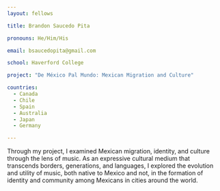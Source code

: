 ```yaml
---
layout: fellows

title: Brandon Saucedo Pita

pronouns: He/Him/His

email: bsaucedopita@gmail.com

school: Haverford College

project: "De México Pal Mundo: Mexican Migration and Culture"

countries:
  - Canada
  - Chile
  - Spain
  - Australia
  - Japan
  - Germany

---
```


Through my project, I examined Mexican migration, identity, and culture through the lens of music. As an expressive cultural medium that transcends borders, generations, and languages, I explored the evolution and utility of music, both native to Mexico and not, in the formation of identity and community among Mexicans in cities around the world.
